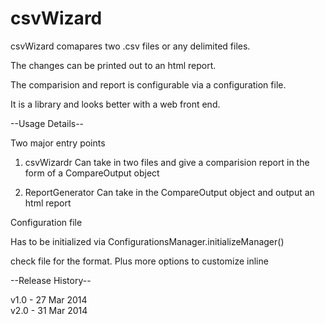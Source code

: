 csvWizard
==========

csvWizard comapares two .csv files or any delimited files. 

The changes can be printed out to an html report.

The comparision and report is configurable via a configuration file. 

It is a library and looks better with a web front end. 

--Usage Details--

Two major entry points

1) csvWizardr
    Can take in two files and give a comparision report in the form of a CompareOutput object

2) ReportGenerator
    Can take in the CompareOutput object and output an html report

Configuration file 

Has to be initialized via ConfigurationsManager.initializeManager()

check file for the  format. Plus more options to customize inline

--Release History--

v1.0 - 27 Mar 2014 <br>
v2.0 - 31 Mar 2014


